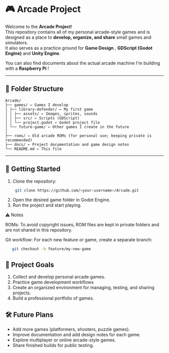 ﻿# 🎮 Arcade Project

Welcome to the **Arcade Project**!  
This repository contains all of my personal arcade-style games and is designed as a place to **develop, organize, and share** small games and simulators.  
It also serves as a practice ground for **Game Design** , **GDScript (Godot Engine)** and **Unity Engine**.

You can also find documents about the actual arcade machine I'm building with a **Raspberry Pi** !


---

## 📂 Folder Structure

```
Arcade/
├── games/ ← Games I develop
│ ├── library-defender/ ← My first game
│ │ ├── assets/ ← Images, sprites, sounds
│ │ ├── src/ ← Scripts (GDScript)
│ │ └── project.godot ← Godot project file
│ └── future-game/ ← Other games I create in the future
│
├── roms/ ← Old arcade ROMs (for personal use; keeping private is recommended)
├── docs/ ← Project documentation and game design notes
└── README.md ← This file
```

---

## 🚀 Getting Started


1. Clone the repository:
   ```bash
    git clone https://github.com/<your-username>/Arcade.git
   ```
2. Open the desired game folder in Godot Engine.
3. Run the project and start playing.

⚠️ Notes

ROMs: To avoid copyright issues, ROM files are kept in private folders and are not shared in this repository.

Git workflow: For each new feature or game, create a separate branch:
```bash 
   git checkout -b feature/my-new-game
```

## 📌 Project Goals

1. Collect and develop personal arcade games.
2. Practice game development workflows
3. Create an organized environment for managing, testing, and sharing projects.
4. Build a professional portfolio of games.

## 🛠️ Future Plans

- Add more games (platformers, shooters, puzzle games).
- Improve documentation and add design notes for each game.
- Explore multiplayer or online arcade-style games.
- Share finished builds for public testing.
